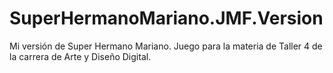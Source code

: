 # SuperHermanoMariano.JMF.Version
Mi versión de Super Hermano Mariano. Juego para la materia de Taller 4 de la carrera de Arte y Diseño Digital.
